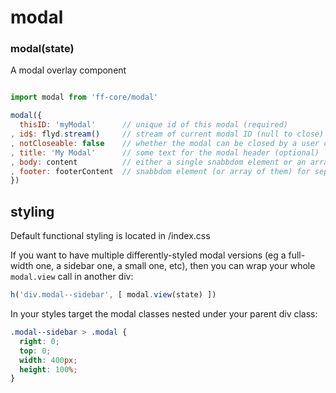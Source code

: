 # modal

### modal(state)

A modal overlay component

```js

import modal from 'ff-core/modal'

modal({
  thisID: 'myModal'      // unique id of this modal (required)
, id$: flyd.stream()     // stream of current modal ID (null to close) (required)
, notCloseable: false    // whether the modal can be closed by a user click (otherwise must be closed programmatically). Defaults to false.
, title: 'My Modal'      // some text for the modal header (optional)
, body: content          // either a single snabbdom element or an array for the body content of the modal (required)
, footer: footerContent  // snabbdom element (or array of them) for separate footer content in the modal
})

```

## styling

Default functional styling is located in /index.css

If you want to have multiple differently-styled modal versions (eg a full-width one, a sidebar one, a small one, etc), then you can wrap your whole `modal.view` call in another div:

```js
h('div.modal--sidebar', [ modal.view(state) ])
```

In your styles target the modal classes nested under your parent div class:

```css
.modal--sidebar > .modal {
  right: 0;
  top: 0;
  width: 400px;
  height: 100%;
}
```

